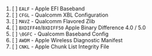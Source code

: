 1. [ ] `EALF` - Apple EFI Baseband
1. [ ] `CFGL` - Qualcomm XBL Configuration
1. [ ] `MAVZ` - Qualcomm Flavored Zlib
1. [ ] `BXDIFF40`/`BXDIFF50` Apple Binary Difference 4.0 / 5.0
1. [ ] `\0GFC` - Qualcomm Baseband Config
1. [ ] `AWDM` - Apple Wireless Diagnostic Manifest
1. [ ] `CNKL` - Apple Chunk List Integrity File
